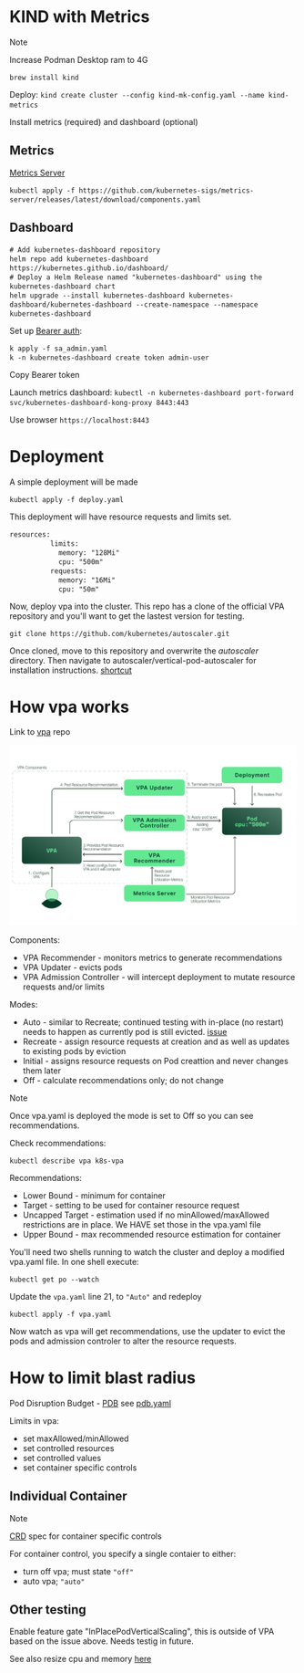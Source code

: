 # KIND with Metrics
>[!Note]
>Increase Podman Desktop ram to 4G

```
brew install kind
```

Deploy:
`kind create cluster --config kind-mk-config.yaml --name kind-metrics`

Install metrics (required) and dashboard (optional)

## Metrics
[Metrics Server](https://github.com/kubernetes-sigs/metrics-server)

```
kubectl apply -f https://github.com/kubernetes-sigs/metrics-server/releases/latest/download/components.yaml
```

## Dashboard
```
# Add kubernetes-dashboard repository
helm repo add kubernetes-dashboard https://kubernetes.github.io/dashboard/
# Deploy a Helm Release named "kubernetes-dashboard" using the kubernetes-dashboard chart
helm upgrade --install kubernetes-dashboard kubernetes-dashboard/kubernetes-dashboard --create-namespace --namespace kubernetes-dashboard
```

Set up [Bearer auth](https://github.com/kubernetes/dashboard/blob/master/docs/user/access-control/creating-sample-user.md):

```
k apply -f sa_admin.yaml
k -n kubernetes-dashboard create token admin-user
```

Copy Bearer token


Launch metrics dashboard:
`kubectl -n kubernetes-dashboard port-forward svc/kubernetes-dashboard-kong-proxy 8443:443`

Use browser `https://localhost:8443`

# Deployment

A simple deployment will be made
```
kubectl apply -f deploy.yaml
```
This deployment will have resource requests and limits set.

```
resources:
          limits:
            memory: "128Mi"
            cpu: "500m"
          requests:
            memory: "16Mi"
            cpu: "50m"
```

Now, deploy vpa into the cluster. This repo has a clone of the official VPA repository and you'll want to get the lastest version for testing.

```
git clone https://github.com/kubernetes/autoscaler.git
```

Once cloned, move to this repository and overwrite the *autoscaler* directory. Then navigate to autoscaler/vertical-pod-autoscaler for installation instructions. [shortcut](https://github.com/kubernetes/autoscaler/tree/master/vertical-pod-autoscaler#install-command)

# How vpa works 
Link to [vpa](https://github.com/kubernetes/autoscaler/tree/master/vertical-pod-autoscaler) repo

![vpa](img/vpa-allocate-resources.png)

Components:
- VPA Recommender - monitors metrics to generate recommendations
- VPA Updater - evicts pods
- VPA Admission Controller - will intercept deployment to mutate resource requests and/or limits

Modes:
- Auto - similar to Recreate; continued testing with in-place (no restart) needs to happen as currently pod is still evicted. [issue](https://github.com/kubernetes/autoscaler/issues/5885)
- Recreate - assign resource requests at creation and as well as updates to existing pods by eviction
- Initial - assigns resource requests on Pod creattion and never changes them later
- Off - calculate recommendations only; do not change

> [!Note]
> Once vpa.yaml is deployed the mode is set to Off so you can see recommendations.

Check recommendations:
```
kubectl describe vpa k8s-vpa
```
Recommendations:

- Lower Bound - minimum for container
- Target - setting to be used for container resource request
- Uncapped Target - estimation used if no minAllowed/maxAllowed restrictions are in place. We HAVE set those in the vpa.yaml file
- Upper Bound - max recommended resource estimation for container


You'll need two shells running to watch the cluster and deploy a modified vpa.yaml file. In one shell execute:
```
kubectl get po --watch
```

Update the ``vpa.yaml`` line 21, to ``"Auto"`` and redeploy
```
kubectl apply -f vpa.yaml
```
Now watch as vpa will get recommendations, use the updater to evict the pods and admission controler to alter the resource requests.

# How to limit blast radius
Pod Disruption Budget - [PDB](https://kubernetes.io/docs/concepts/workloads/pods/disruptions/) see [pdb.yaml](./pdb.yaml)

Limits in vpa:
- set maxAllowed/minAllowed
- set controlled resources
- set controlled values
- set container specific controls


## Individual Container

>[!Note]
>[CRD](https://github.com/kubernetes/autoscaler/blob/master/vertical-pod-autoscaler/deploy/vpa-v1-crd.yaml) spec for container specific controls

For container control, you specify a single contaier to either:
- turn off vpa; must state ``"off"``
- auto vpa; ``"auto"``

## Other testing

Enable feature gate "InPlacePodVerticalScaling", this is outside of VPA based on the issue above. Needs testig in future.

See also resize cpu and memory [here](kubernetes.io/docs/tasks/configure-pod-container/resize-container-resources/)
